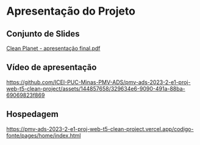 # Apresentação do Projeto

## Conjunto de Slides

[Clean Planet - apresentação final.pdf](https://github.com/ICEI-PUC-Minas-PMV-ADS/pmv-ads-2023-2-e1-proj-web-t5-clean-project/files/13629358/Clean.Planet.-.apresentacao.final.pdf)

## Vídeo de apresentação

https://github.com/ICEI-PUC-Minas-PMV-ADS/pmv-ads-2023-2-e1-proj-web-t5-clean-project/assets/144857658/329634e6-9090-491a-88ba-69069823f869

## Hospedagem

https://pmv-ads-2023-2-e1-proj-web-t5-clean-project.vercel.app/codigo-fonte/pages/home/index.html
